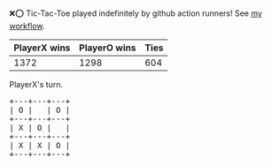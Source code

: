 :x::o: Tic-Tac-Toe played indefinitely by github action runners! See [my workflow](.github/workflows/play.yaml).

|PlayerX wins|PlayerO wins|Ties|
|-|-|-|
|1372|1298|604|

PlayerX's turn.

<pre>
+---+---+---+
| O |   | O |
+---+---+---+
| X | O |   |
+---+---+---+
| X | X | O |
+---+---+---+
</pre>